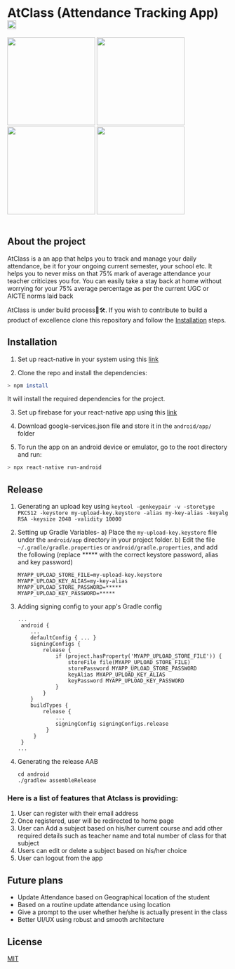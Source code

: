 # AtClass (Attendance Tracking App) <img src = "https://user-images.githubusercontent.com/46704901/193746358-2f474c3a-bce9-4a3f-8eae-91ad24d757ff.png" width="20"> 


<img src = "https://user-images.githubusercontent.com/46704901/193746849-a07850e0-addb-4672-86da-bc1db82c7f01.jpg" width="200"> <img src = "https://user-images.githubusercontent.com/46704901/193746890-a3acf38e-2796-4cac-a9fb-66b13ff3ca1a.jpg" width="200"> <img src = "https://user-images.githubusercontent.com/46704901/193746950-173991b4-e029-4340-be1d-bbad3332703d.jpg" width="200"> <img src = "https://user-images.githubusercontent.com/46704901/193746962-c36536c6-a792-4c65-b688-b8b1d9b01f1c.jpg" width="200">
<br>
<br>


## About the project

AtClass is a an app that helps you to track and manage your daily attendance, be it for your ongoing current semester, your school etc.
It helps you to never miss on that 75% mark of average attendance your teacher criticizes you for. You can easily take a stay back at home without
worrying for your 75% average percentage as per the current UGC or AICTE norms laid back

AtClass is under build process🔨🛠. If you wish to contribute to build a product of excellence clone this repository and follow the [Installation](https://github.com/Sauvikn98/AtClass/blob/main/README.md#installation) steps.


## Installation

1) Set up react-native in your system using this [link](https://reactnative.dev/docs/environment-setup)

2) Clone the repo and install the dependencies:

```bash
> npm install
```
It will install the required dependencies for the project.

3) Set up firebase for your react-native app using this [link](https://console.firebase.google.com/)

4) Download google-services.json file and store it in the ``` android/app/ ``` folder

5) To run the app on an android device or emulator, go to the root directory and run:

```bash
> npx react-native run-android
```

## Release

1. Generating an upload key using ``` keytool -genkeypair -v -storetype PKCS12 -keystore my-upload-key.keystore -alias my-key-alias -keyalg RSA -keysize 2048 -validity 10000 ```
2. Setting up Gradle Variables-
      a) Place the  ```my-upload-key.keystore``` file under the ```android/app``` directory in your project folder.
      b) Edit the file ```~/.gradle/gradle.properties``` or ```android/gradle.properties```, and add the following (replace ***** with the correct keystore password,  alias and key password)
      
      ```
      MYAPP_UPLOAD_STORE_FILE=my-upload-key.keystore
      MYAPP_UPLOAD_KEY_ALIAS=my-key-alias
      MYAPP_UPLOAD_STORE_PASSWORD=*****
      MYAPP_UPLOAD_KEY_PASSWORD=*****
      ```
3. Adding signing config to your app's Gradle config
   ```
   ...
    android {
       ...
       defaultConfig { ... }
       signingConfigs {
           release {
               if (project.hasProperty('MYAPP_UPLOAD_STORE_FILE')) {
                   storeFile file(MYAPP_UPLOAD_STORE_FILE)
                   storePassword MYAPP_UPLOAD_STORE_PASSWORD
                   keyAlias MYAPP_UPLOAD_KEY_ALIAS
                   keyPassword MYAPP_UPLOAD_KEY_PASSWORD
               }
           }
       }
       buildTypes {
           release {
               ...
               signingConfig signingConfigs.release
            }
        }
    }
   ...
   ```
4. Generating the release AAB

    ```
    cd android
    ./gradlew assembleRelease
    ```

### Here is a list of features that Atclass is providing:

1. User can register with their email address
2. Once registered, user will be redirected to home page
3. User can Add a subject based on his/her current course and add other required details such as teacher name and total number of class for that subject 
4. Users can edit or delete a subject based on his/her choice
5. User can logout from the app

## Future plans

- Update Attendance based on Geographical location of the student
- Based on a routine update attendance using location
- Give a prompt to the user whether he/she is actually present in the class
- Better UI/UX using robust and smooth architecture


## License

[MIT](https://choosealicense.com/licenses/mit/)
